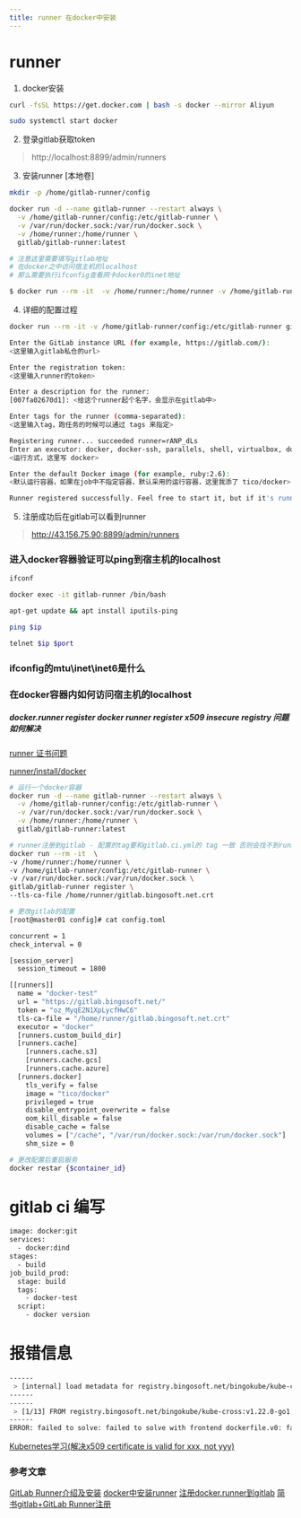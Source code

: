 ```yaml
---
title: runner 在docker中安装
---
```

# runner

1. docker安装
``` bash
curl -fsSL https://get.docker.com | bash -s docker --mirror Aliyun

sudo systemctl start docker
```

2. 登录gitlab获取token

> http://localhost:8899/admin/runners

3. 安装runner [本地卷]

``` bash
mkdir -p /home/gitlab-runner/config

docker run -d --name gitlab-runner --restart always \
  -v /home/gitlab-runner/config:/etc/gitlab-runner \
  -v /var/run/docker.sock:/var/run/docker.sock \
  -v /home/runner:/home/runner \
  gitlab/gitlab-runner:latest
```

``` bash
# 注意这里需要填写gitlab地址
# 在docker之中访问宿主机的localhost
# 那么需要执行ifconfig查看网卡docker0的inet地址

$ docker run --rm -it  -v /home/runner:/home/runner -v /home/gitlab-runner/config:/etc/gitlab-runner gitlab/gitlab-runner register
```

4. 详细的配置过程
``` bash
docker run --rm -it -v /home/gitlab-runner/config:/etc/gitlab-runner gitlab/gitlab-runner register

Enter the GitLab instance URL (for example, https://gitlab.com/):
<这里输入gitlab私仓的url>

Enter the registration token:
<这里输入runner的token>

Enter a description for the runner:
[007fa02670d1]: <给这个runner起个名字，会显示在gitlab中>

Enter tags for the runner (comma-separated):
<这里输入tag，跑任务的时候可以通过 tags 来指定>

Registering runner... succeeded runner=rANP_dLs
Enter an executor: docker, docker-ssh, parallels, shell, virtualbox, docker+machine, custom, ssh, docker-ssh+machine, kubernetes:
<运行方式，这里写 docker>

Enter the default Docker image (for example, ruby:2.6):
<默认运行容器，如果在job中不指定容器，默认采用的运行容器，这里我添了 tico/docker>

Runner registered successfully. Feel free to start it, but if it's running already the config should be automatically reloaded!
```

5. 注册成功后在gitlab可以看到runner

> http://43.156.75.90:8899/admin/runners

### 进入docker容器验证可以ping到宿主机的localhost

``` bash
ifconf

docker exec -it gitlab-runner /bin/bash

apt-get update && apt install iputils-ping

ping $ip

telnet $ip $port
```

### ifconfig的mtu\inet\inet6是什么

### 在docker容器内如何访问宿主机的localhost

##### docker.runner register docker runner register x509 insecure registry 问题如何解决

[runner 证书问题](https://stackoverflow.com/questions/55622960/gitlab-runner-x509-certificate-signed-by-unknown-authority)

[runner/install/docker](https://docs.gitlab.com/runner/install/docker.html)

``` bash
# 运行一个docker容器
docker run -d --name gitlab-runner --restart always \
  -v /home/gitlab-runner/config:/etc/gitlab-runner \
  -v /var/run/docker.sock:/var/run/docker.sock \
  -v /home/runner:/home/runner \
  gitlab/gitlab-runner:latest

# runner注册到gitlab - 配置的tag要和gitlab.ci.yml的 tag 一致 否则会找不到runner
docker run --rm -it  \
-v /home/runner:/home/runner \
-v /home/gitlab-runner/config:/etc/gitlab-runner \
-v /var/run/docker.sock:/var/run/docker.sock \
gitlab/gitlab-runner register \
--tls-ca-file /home/runner/gitlab.bingosoft.net.crt

# 更改gitlab的配置
[root@master01 config]# cat config.toml 
```
``` bash
concurrent = 1
check_interval = 0

[session_server]
  session_timeout = 1800

[[runners]]
  name = "docker-test"
  url = "https://gitlab.bingosoft.net/"
  token = "oz_MyqE2N1XpLycfHwC6"
  tls-ca-file = "/home/runner/gitlab.bingosoft.net.crt"
  executor = "docker"
  [runners.custom_build_dir]
  [runners.cache]
    [runners.cache.s3]
    [runners.cache.gcs]
    [runners.cache.azure]
  [runners.docker]
    tls_verify = false
    image = "tico/docker"
    privileged = true
    disable_entrypoint_overwrite = false
    oom_kill_disable = false
    disable_cache = false
    volumes = ["/cache", "/var/run/docker.sock:/var/run/docker.sock"]
    shm_size = 0
```
``` bash
# 更改配置后重启服务
docker restar {$container_id}
```

# gitlab ci 编写
``` bash
image: docker:git
services:
  - docker:dind
stages:
  - build
job_build_prod:
  stage: build
  tags:
    - docker-test
  script:
    - docker version
```

# 报错信息
``` bash
------
 > [internal] load metadata for registry.bingosoft.net/bingokube/kube-cross:v1.22.0-go1.16.15-buster.0:
------
------
 > [1/13] FROM registry.bingosoft.net/bingokube/kube-cross:v1.22.0-go1.16.15-buster.0:
------
ERROR: failed to solve: failed to solve with frontend dockerfile.v0: failed to build LLB: failed to load cache key: failed to do request: Head https://registry.bingosoft.net/v2/bingokube/kube-cross/manifests/v1.22.0-go1.16.15-buster.0: x509: certificate is valid for i-8F7F43E8, not registry.bingosoft.net
```
[Kubernetes学习(解决x509 certificate is valid for xxx, not yyy)](https://izsk.me/2021/01/20/Kubernetes-x509-not-ip/)


### 参考文章

[GitLab Runner介绍及安装](https://zhuanlan.zhihu.com/p/441581000)
[docker中安装runner](https://docs.gitlab.cn/runner/install/docker.html)
[注册docker.runner到gitlab](https://docs.gitlab.cn/runner/register/index.html#docker)
[简书gitlab+GitLab Runner注册](https://www.jianshu.com/p/a096ebd62275)